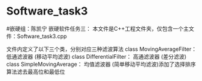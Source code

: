 # Software_task3
#嵌硬组：陈凯宁
嵌硬软件任务三：
本文件是C++工程文件夹，仅包含一个主文件：Software_task3.cpp

文件内定义了以下三个类，分别对应三种滤波算法
class MovingAverageFilter：	低通滤波器 (移动平均滤波)
class DifferentialFilter：	高通滤波器 (差分滤波)
class SimpleMovingAverage：	均值滤波器 (简单移动平均滤波)添加了选择排序算法滤去最高位和最低位
